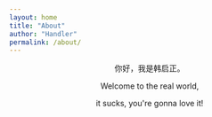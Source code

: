 ```yaml
---
layout: home
title: "About"
author: "Handler"
permalink: /about/
---
```


<div align="center">
你好，我是韩启正。
</div>

<div align="center">


Welcome to the real world,

</div>

<div align="center">

it sucks, you're gonna love it!
</div>



